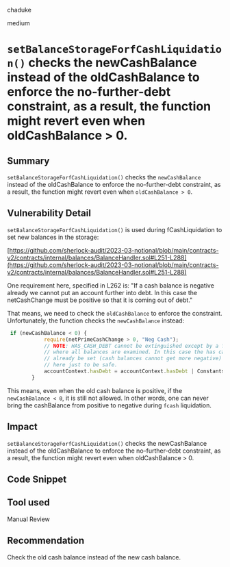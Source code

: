 chaduke

medium

# ``setBalanceStorageForfCashLiquidation()`` checks the newCashBalance instead of the oldCashBalance to enforce the no-further-debt constraint, as a result, the function might revert even when oldCashBalance > 0.

## Summary
``setBalanceStorageForfCashLiquidation()`` checks the ``newCashBalance`` instead of the oldCashBalance to enforce the no-further-debt constraint, as a result, the function might revert even when ``oldCashBalance > 0``.

## Vulnerability Detail

``setBalanceStorageForfCashLiquidation()`` is used during fCashLiquidation to set new balances in the storage:

[https://github.com/sherlock-audit/2023-03-notional/blob/main/contracts-v2/contracts/internal/balances/BalanceHandler.sol#L251-L288](https://github.com/sherlock-audit/2023-03-notional/blob/main/contracts-v2/contracts/internal/balances/BalanceHandler.sol#L251-L288)

One requirement here, specified in L262 is: "If a cash balance is negative already we cannot put an account further into debt. In this case the netCashChange must be positive so that it is coming out of debt."

That means, we need to check the ``oldCashBalance`` to enforce the constraint. Unfortunately, the function checks the ``newCashBalance`` instead:

```javascript
 if (newCashBalance < 0) {
            require(netPrimeCashChange > 0, "Neg Cash");
            // NOTE: HAS_CASH_DEBT cannot be extinguished except by a free collateral check
            // where all balances are examined. In this case the has cash debt flag should
            // already be set (cash balances cannot get more negative) but we do it again
            // here just to be safe.
            accountContext.hasDebt = accountContext.hasDebt | Constants.HAS_CASH_DEBT;
        }
```

This means, even when the old cash balance is positive, if the ``newCashBalance < 0``, it is still not allowed. In other words, one can never bring the cashBalance from positive to negative during ``fcash`` liquidation. 


## Impact
``setBalanceStorageForfCashLiquidation()`` checks the newCashBalance instead of the oldCashBalance to enforce the no-further-debt constraint, as a result, the function might revert even when oldCashBalance > 0.

## Code Snippet

## Tool used

Manual Review

## Recommendation
Check the old cash balance instead of the new cash balance.
